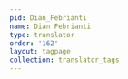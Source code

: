 ```yaml
---
pid: Dian_Febrianti
name: Dian Febrianti
type: translator
order: '162'
layout: tagpage
collection: translator_tags
---
```

